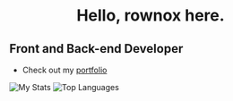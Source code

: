 <h1 align="center">Hello, rownox here.</h1>

Front and Back-end Developer
----------------------
*   Check out my [portfolio](https://rownox.github.io/)

<a>
<img src="https://github-readme-stats.vercel.app/api?username=rownox&show_icons=true&hide=&count_private=true&title_color=FC0000&text_color=ffffff&icon_color=FC0000&bg_color=151718&hide_border=true&show_icons=true&custom_title=My%20%Stats" alt="My Stats" />
<img src="https://github-readme-stats.vercel.app/api/top-langs/?username=rownox&langs_count=10&title_color=FC0000&text_color=ffffff&icon_color=FC0000&bg_color=151718&hide_border=true&locale=en&custom_title=Top%20%Languages" alt="Top Languages" />
</a>

